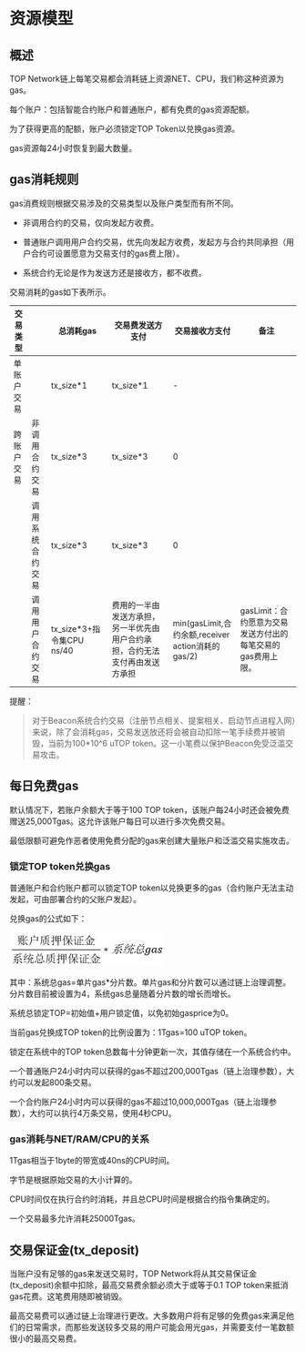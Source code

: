 # 资源模型

## 概述

TOP Network链上每笔交易都会消耗链上资源NET、CPU，我们称这种资源为gas。

每个账户：包括智能合约账户和普通账户，都有免费的gas资源配额。

为了获得更高的配额，账户必须锁定TOP Token以兑换gas资源。

gas资源每24小时恢复到最大数量。

## gas消耗规则

gas消费规则根据交易涉及的交易类型以及账户类型而有所不同。

* 非调用合约的交易，仅向发起方收费。

* 普通账户调用用户合约交易，优先向发起方收费，发起方与合约共同承担（用户合约可设置愿意为交易支付的gas费上限）。

* 系统合约无论是作为发送方还是接收方，都不收费。

交易消耗的gas如下表所示。

| 交易类型   |                  | 总消耗gas                 | 交易费发送方支付                                             | 交易接收方支付                                    | 备注                                                        |
| ---------- | ---------------- | ------------------------- | ------------------------------------------------------------ | ------------------------------------------------- | ----------------------------------------------------------- |
| 单账户交易 |                  | tx_size*1                 | tx_size*1                                                    | -                                                 |                                                             |
| 跨账户交易 | 非调用合约交易   | tx_size*3                 | tx_size*3                                                    | 0                                                 |                                                             |
|            | 调用系统合约交易 | tx_size*3                 | tx_size*3                                                    | 0                                                 |                                                             |
|            | 调用用户合约交易 | tx_size*3+指令集CPU ns/40 | 费用的一半由发送方承担，另一半优先由用户合约承担，合约无法支付再由发送方承担 | min(gasLimit,合约余额,receiver action消耗的gas/2) | gasLimit：合约愿意为交易发送方付出的每笔交易的gas费用上限。 |

提醒：

> 对于Beacon系统合约交易（注册节点相关、提案相关、启动节点进程入网）来说，除了会消耗gas，交易发送放还将会被自动扣除一笔手续费并被销毁，当前为100*10^6 uTOP token。这一小笔费以保护Beacon免受泛滥交易攻击。

## 每日免费gas

默认情况下，若账户余额大于等于100 TOP token，该账户每24小时还会被免费赠送25,000Tgas。这允许该账户每日可以进行多次免费交易。

最低限额可避免作恶者使用免费分配的gas来创建大量账户和泛滥交易实施攻击。

### 锁定TOP token兑换gas

普通账户和合约账户都可以锁定TOP  token以兑换更多的gas（合约账户无法主动发起，可由部署合约的父账户发起）。

兑换gas的公式如下：

![stakegas](ResourceModel.assets/stakegas-1597983309356.jpg)

其中：系统总gas=单片gas*分片数。单片gas和分片数可以通过链上治理调整。分片数目前被设置为4，系统gas总量随着分片数的增长而增长。

系统总锁定TOP=初始值+用户锁定值，以免初始gasprice为0。

当前gas兑换成TOP token的比例设置为：1Tgas=100 uTOP token。

锁定在系统中的TOP token总数每十分钟更新一次，其值存储在一个系统合约中。

一个普通账户24小时内可以获得的gas不超过200,000Tgas（链上治理参数），大约可以发起800条交易。

一个合约账户24小时内可以获得的gas不超过10,000,000Tgas（链上治理参数），大约可以执行4万条交易，使用4秒CPU。

### gas消耗与NET/RAM/CPU的关系

1Tgas相当于1byte的带宽或40ns的CPU时间。

字节是根据原始交易的大小计算的。

CPU时间仅在执行合约时消耗，并且总CPU时间是根据合约指令集确定的。

一个交易最多允许消耗25000Tgas。

## 交易保证金(tx_deposit)

当账户没有足够的gas来发送交易时，TOP Network将从其交易保证金(tx_deposit)余额中扣除，最高交易费余额必须大于或等于0.1 TOP token来抵消gas花费。这笔费用随即被销毁。   

最高交易费可以通过链上治理进行更改。大多数用户将有足够的免费gas来满足他们的日常需求，而那些发送较多交易的用户可能会用光gas，并需要支付一笔数额很小的最高交易费。

